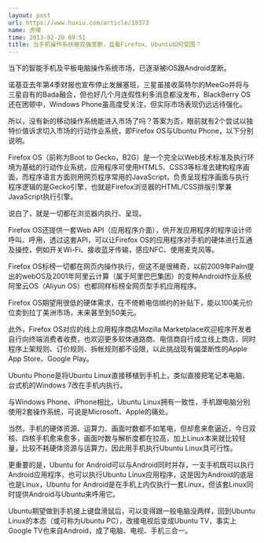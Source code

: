 ```yaml
---
layout: post
url: https://www.huxiu.com/article/10373
name: 虎嗅
time: 2013-02-20 09:51
title: 当手机操作系统被双强垄断，且看Firefox、Ubuntu如何突围？
---
```

当下的智能手机及平板电脑操作系统市场，已逐渐被iOS跟Android垄断。

诺基亚去年第4季财报也宣布停止发展塞班，三星虽接收英特尔的MeeGo并将与三星自有的Bada融合，但也好几个月连假性利多消息都没发布，BlackBerry OS还在困顿中，Windows Phone虽高度受关注，但实际市场表现仍远远待强化。

所以，没有新的移动操作系统能进入市场了吗？答案为否，眼前就有2个尝试以独特价值诉求切入市场的行动作业系统，即Firefox OS与Ubuntu Phone，以下分别说明。

Firefox OS（前称为Boot to Gecko，B2G）是一个完全以Web技术标准及执行环境为基础的行动作业系统，应用程序可使用HTML5、CSS3等标准去建构程序画面，而程序语言方面则用网页程序常用的JavaScript，负责呈现程序画面与执行程序逻辑的是Gecko引擎，也就是Firefox浏览器的HTML/CSS排版引擎兼JavaScript执行引擎。

说白了，就是一切都在浏览器内执行、呈现。

Firefox OS还提供一套Web API（应用程序介面），供开发应用程序的程序设计师呼叫、呼用，透过这套API，可以让Firefox OS的应用程序对手机的硬体进行互通及操控，例如开关Wi-Fi、接收蓝牙传输，感应NFC、使用麦克风等。

Firefox OS标榜一切都在网页内操作执行，但这不是很稀奇，以前2009年Palm提出的webOS及2001年阿里云计算（属于阿里巴巴集团）的变种Android作业系统阿里云OS（Aliyun OS）也都同样标榜全网页型手机应用程序。

Firefox OS期望用很低的硬体需求，在不倚赖电信绑约的补贴下，能以100美元价位卖到拉丁美洲市场，未来甚至到50美元。

此外，Firefox OS对应的线上应用程序商店Mozilla Marketplace欢迎程序开发者自行向终端消费者收费，也欢迎更多软体通路商、电信商自行成立线上商店，同时程序上架规则、订价规则、拆帐规则都不设限，以此挑战现有偏垄断性的Apple App Store、Google Play。

Ubuntu Phone是将Ubuntu Linux直接移植到手机上，类似直接把笔记本电脑、台式机的Windows 7改在手机内执行。

与Windows Phone、iPhone相比，Ubuntu Linux拥有一致性，手机跟电脑分别使用2套操作系统，可说是Microsoft、Apple的痛处。

当然，手机的硬体资源、运算力、画面吋数都不如笔电，但却愈来愈逼近，今日双核、四核手机愈来愈多，画面吋数与解析度都在拉高，加上Linux本来就比较轻量，比较不耗硬体资源与运算力，因此用手机执行Ubuntu Linux具可行性。

更重要的是，Ubuntu for Android可以与Android同时并存，一支手机既可以执行Android应用程序，也可以执行Ubuntu Linux应用程序，这是因为Android的底层也是Linux，Ubuntu for Android是在手机上内仅执行一套Linux，但该套Linux同时提供Android与Ubuntu来呼用它。

Ubuntu期望做到手机接上键盘滑鼠后，可以变得跟一般电脑没两样，回到Ubuntu Linux的本态（或可称为Ubuntu PC），改接电视后变成Ubuntu TV，事实上Google TV也来自Android，成了电脑、电视、手机三合一。

